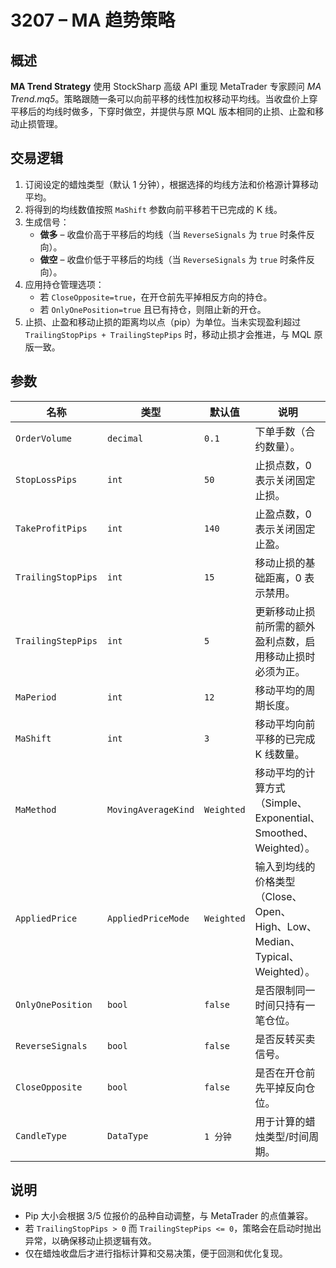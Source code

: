 # 3207 – MA 趋势策略

## 概述
**MA Trend Strategy** 使用 StockSharp 高级 API 重现 MetaTrader 专家顾问 *MA Trend.mq5*。策略跟随一条可以向前平移的线性加权移动平均线。当收盘价上穿平移后的均线时做多，下穿时做空，并提供与原 MQL 版本相同的止损、止盈和移动止损管理。

## 交易逻辑
1. 订阅设定的蜡烛类型（默认 1 分钟），根据选择的均线方法和价格源计算移动平均。
2. 将得到的均线数值按照 `MaShift` 参数向前平移若干已完成的 K 线。
3. 生成信号：
   - **做多** – 收盘价高于平移后的均线（当 `ReverseSignals` 为 `true` 时条件反向）。
   - **做空** – 收盘价低于平移后的均线（当 `ReverseSignals` 为 `true` 时条件反向）。
4. 应用持仓管理选项：
   - 若 `CloseOpposite=true`，在开仓前先平掉相反方向的持仓。
   - 若 `OnlyOnePosition=true` 且已有持仓，则阻止新的开仓。
5. 止损、止盈和移动止损的距离均以点（pip）为单位。当未实现盈利超过 `TrailingStopPips + TrailingStepPips` 时，移动止损才会推进，与 MQL 原版一致。

## 参数
| 名称 | 类型 | 默认值 | 说明 |
|------|------|--------|------|
| `OrderVolume` | `decimal` | `0.1` | 下单手数（合约数量）。 |
| `StopLossPips` | `int` | `50` | 止损点数，0 表示关闭固定止损。 |
| `TakeProfitPips` | `int` | `140` | 止盈点数，0 表示关闭固定止盈。 |
| `TrailingStopPips` | `int` | `15` | 移动止损的基础距离，0 表示禁用。 |
| `TrailingStepPips` | `int` | `5` | 更新移动止损前所需的额外盈利点数，启用移动止损时必须为正。 |
| `MaPeriod` | `int` | `12` | 移动平均的周期长度。 |
| `MaShift` | `int` | `3` | 移动平均向前平移的已完成 K 线数量。 |
| `MaMethod` | `MovingAverageKind` | `Weighted` | 移动平均的计算方式（Simple、Exponential、Smoothed、Weighted）。 |
| `AppliedPrice` | `AppliedPriceMode` | `Weighted` | 输入到均线的价格类型（Close、Open、High、Low、Median、Typical、Weighted）。 |
| `OnlyOnePosition` | `bool` | `false` | 是否限制同一时间只持有一笔仓位。 |
| `ReverseSignals` | `bool` | `false` | 是否反转买卖信号。 |
| `CloseOpposite` | `bool` | `false` | 是否在开仓前先平掉反向仓位。 |
| `CandleType` | `DataType` | `1 分钟` | 用于计算的蜡烛类型/时间周期。 |

## 说明
- Pip 大小会根据 3/5 位报价的品种自动调整，与 MetaTrader 的点值兼容。
- 若 `TrailingStopPips > 0` 而 `TrailingStepPips <= 0`，策略会在启动时抛出异常，以确保移动止损逻辑有效。
- 仅在蜡烛收盘后才进行指标计算和交易决策，便于回测和优化复现。
